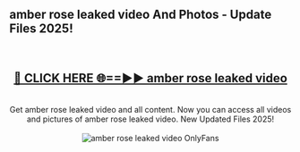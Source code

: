 <h2>amber rose leaked video And Photos - Update Files 2025!</h2>
<br>
<div align="center">
<h2><a href="https://linkcuts.com/hfmhzwbr" rel="nofollow">🔴 CLICK HERE 🌐==►► amber rose leaked video</a></h2>
<br>
Get amber rose leaked video and all content. Now you can access all videos and pictures of amber rose leaked video. New Updated Files 2025!
<br>
<br>
<a href="https://linkcuts.com/hfmhzwbr" rel="nofollow" data-target="animated-image.originalLink"><img src="https://i.ibb.co.com/WyWwxjT/player-gif2.gif" alt="amber rose leaked video OnlyFans" style="max-width: 100%; display: inline-block;" data-target="animated-image.originalImage"></a>
</div>
<br>